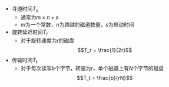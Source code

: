 - 寻道时间$T_s$
	- 通常为$m\times n + s$
	- $m$为一个常数，$n$为跨越的磁道数量，$s$为启动时间
- 旋转延迟时间$T_r$
	- 对于旋转速度为$r$的磁盘
	  $$T_r = \frac{1}{2r}$$
- 传输时间$T_t$
	- 对于每次读写$b$个字节，转速为$r$，单个磁道上有$N$个字节的磁盘
	  $$T_t = \frac{b}{rN}$$